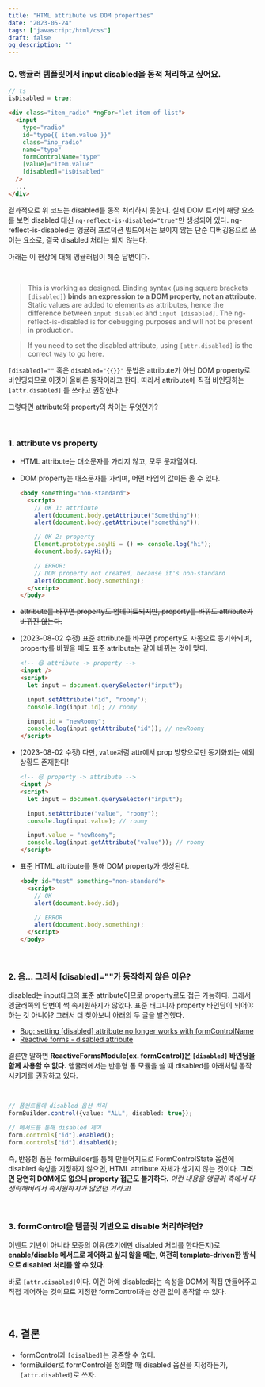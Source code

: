 ```yaml
---
title: "HTML attribute vs DOM properties"
date: "2023-05-24"
tags: ["javascript/html/css"]
draft: false
og_description: ""
---
```


### Q. 앵귤러 템플릿에서 input disabled을 동적 처리하고 싶어요.

```ts
// ts
isDisabled = true;
```

```html
<div class="item_radio" *ngFor="let item of list">
  <input
    type="radio"
    id="type{{ item.value }}"
    class="inp_radio"
    name="type"
    formControlName="type"
    [value]="item.value"
    [disabled]="isDisabled"
  />
  ...
</div>
```

결과적으로 위 코드는 disabled를 동적 처리하지 못한다. 실제 DOM 트리의 해당 요소를 보면 disabled 대신 `ng-reflect-is-disabled="true"`만 생성되어 있다. ng-reflect-is-disabled는 앵귤러 프로덕션 빌드에서는 보이지 않는 단순 디버깅용으로 쓰이는 요소로, 결국 disabled 처리는 되지 않는다.

아래는 이 현상에 대해 앵귤러팀이 해준 답변이다.

<br />

> This is working as designed. Binding syntax (using square brackets `[disabled]`) **binds an expression to a DOM property, not an attribute**. Static values are added to elements as attributes, hence the difference between `input disabled` and `input [disabled]`. The ng-reflect-is-disabled is for debugging purposes and will not be present in production.

> If you need to set the disabled attribute, using `[attr.disabled]` is the correct way to go here.

`[disabled]=""` 혹은 `disabled="{{}}"` 문법은 attribute가 아닌 DOM property로 바인딩되므로 이것이 올바른 동작이라고 한다. 따라서 attribute에 직접 바인딩하는 `[attr.disabled]` 를 쓰라고 권장한다.

그렇다면 attribute와 property의 차이는 무엇인가?

<br />

### 1. attribute vs property

- HTML attribute는 대소문자를 가리지 않고, 모두 문자열이다.
- DOM property는 대소문자를 가리며, 어떤 타입의 값이든 올 수 있다.

  ```html
  <body something="non-standard">
    <script>
      // OK 1: attribute
      alert(document.body.getAttribute("Something"));
      alert(document.body.getAttribute("something"));

      // OK 2: property
      Element.prototype.sayHi = () => console.log("hi");
      document.body.sayHi();

      // ERROR:
      // DOM property not created, because it's non-standard
      alert(document.body.something);
    </script>
  </body>
  ```

- ~~attribute를 바꾸면 property도 업데이트되지만, property를 바꿔도 attribute가 바뀌진 않는다.~~
- (2023-08-02 수정) 표준 attribute를 바꾸면 property도 자동으로 동기화되며, property를 바꿨을 때도 표준 attribute는 같이 바뀌는 것이 맞다.

  ```html
  <!-- 😄 attribute -> property -->
  <input />
  <script>
    let input = document.querySelector("input");

    input.setAttribute("id", "roomy");
    console.log(input.id); // roomy

    input.id = "newRoomy";
    console.log(input.getAttribute("id")); // newRoomy
  </script>
  ```

- (2023-08-02 수정) 다만, `value`처럼 attr에서 prop 방향으로만 동기화되는 예외상황도 존재한다!

  ```html
  <!-- 😢 property -> attribute -->
  <input />
  <script>
    let input = document.querySelector("input");

    input.setAttribute("value", "roomy");
    console.log(input.value); // roomy

    input.value = "newRoomy";
    console.log(input.getAttribute("value")); // roomy
  </script>
  ```

- 표준 HTML attribute를 통해 DOM property가 생성된다.

  ```html
  <body id="test" something="non-standard">
    <script>
      // OK
      alert(document.body.id);

      // ERROR
      alert(document.body.something);
    </script>
  </body>
  ```

<br />

### 2. 음... 그래서 [disabled]=""가 동작하지 않은 이유?

disabled는 input태그의 표준 attribute이므로 property로도 접근 가능하다. 그래서 앵귤러쪽의 답변이 썩 속시원하지가 않았다. 표준 태그니까 property 바인딩이 되어야 하는 것 아니야? 그래서 더 찾아보니 아래의 두 글을 발견했다.

- [Bug: setting [disabled] attribute no longer works with formControlName](https://github.com/angular/angular/issues/48350)
- [Reactive forms - disabled attribute](https://stackoverflow.com/questions/40494968/reactive-forms-disabled-attribute)

결론만 말하면 **ReactiveFormsModule(ex. formControl)은 `[disabled]` 바인딩을 함께 사용할 수 없다.** 앵귤러에서는 반응형 폼 모듈을 쓸 때 disabled를 아래처럼 동작시키기를 권장하고 있다.

<br />

```ts
// 폼컨트롤에 disabled 옵션 처리
formBuilder.control({value: "ALL", disabled: true});

// 메서드를 통해 disabled 제어
form.controls["id"].enabled();
form.controls["id"].disabled();
```

즉, 반응형 폼은 formBuilder를 통해 만들어지므로 FormControlState 옵션에 disabled 속성을 지정하지 않으면, HTML attribute 자체가 생기지 않는 것이다. **그러면 당연히 DOM에도 없으니 property 접근도 불가하다.** _이런 내용을 앵귤러 측에서 다 생략해버려서 속시원하지가 않았던 거라고!_

<br />

### 3. formControl을 템플릿 기반으로 disable 처리하려면?

이벤트 기반이 아니라 모종의 이유(초기에만 disabled 처리를 한다든지)로 **enable/disable 메서드로 제어하고 싶지 않을 때는, 여전히 template-driven한 방식으로 disabled 처리를 할 수 있다.**

바로 `[attr.disabled]`이다. 이건 아예 disabled라는 속성을 DOM에 직접 만들어주고 직접 제어하는 것이므로 지정한 formControl과는 상관 없이 동작할 수 있다.

<br />

## 4. 결론

- formControl과 `[disalbed]`는 공존할 수 없다.
- formBuilder로 formControl을 정의할 때 disabled 옵션을 지정하든가, `[attr.disabled]`로 쓰자.
